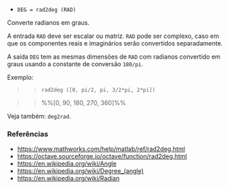 - `DEG = rad2deg (RAD)`

Converte radianos em graus.

A entrada `RAD` deve ser escalar ou matriz. `RAD` pode ser complexo, caso em
que os componentes reais e imaginários serão convertidos separadamente.

A saída `DEG` tem as mesmas dimensões de `RAD` com radianos convertido em graus
usando a constante de conversão `180/pi`.

Exemplo:

> > `rad2deg ([0, pi/2, pi, 3/2*pi, 2*pi])`

> > %%[0, 90, 180, 270, 360]%%

Veja também: `deg2rad`.

### Referências

- https://www.mathworks.com/help/matlab/ref/rad2deg.html
- https://octave.sourceforge.io/octave/function/rad2deg.html
- https://en.wikipedia.org/wiki/Angle
- https://en.wikipedia.org/wiki/Degree_(angle)
- https://en.wikipedia.org/wiki/Radian
